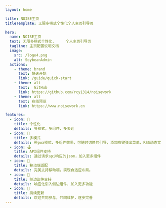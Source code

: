 ```yaml
---
layout: home

title: NOISE主页
titleTemplate: 无限多模式个性化个人主页引导页

hero:
  name: NOISE主页
  text: 无限多模式个性化.     个人主页引导页
  tagline: 主页配置说明文档
  image:
    src: /logo4.png
    alt: SoybeanAdmin
  actions:
    - theme: brand
      text: 快速开始
      link: /guide/quick-start
    - theme: alt
      text:  GitHub
      link: https://github.com/rcy1314/noisework
    - theme: alt
      text: 在线预览
      link: https://www.noisework.cn

features:
  - icon: 🎉
    title: 个性化
    details: 多模式，多组件，多表达
  - icon: 🌈
    title: 多模式
    details: 带pwa模式，多组件效果，可随时切换的引导，添加右键弹出菜单，RSS动态文章卡片，ADS广告位等
  - icon: 🕹️
    title: API组件支持
    details: 通过请求api响应的json，加入更多组件
  - icon: 📱
    title: 移动端适配
    details: 完美支持移动端，实现自适应布局。
  - icon: 🚀
    title: 侧边部件支持
    details: 响应化引入侧边组件，加入更多功能
  - icon: 🔔
    title: 持续更新
    details: 欢迎共同参与，共同维护，逐步完善
---
```

